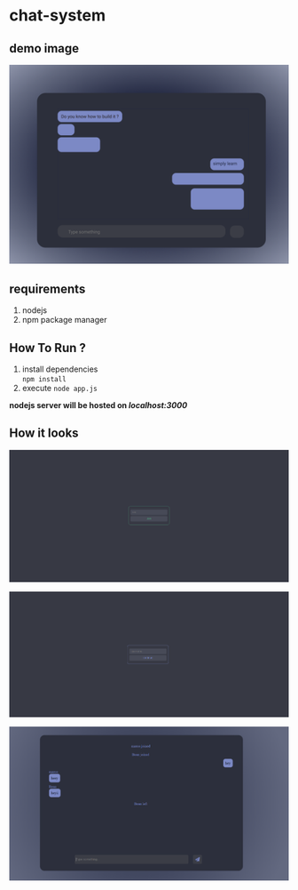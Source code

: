 # chat-system

## demo image

![demo](./images/demo.png)

## requirements

1.  nodejs
2.  npm package manager

## How To Run ?

1. install dependencies  
   `npm install`
2. execute
   `node app.js`

**nodejs server will be hosted on _localhost:3000_**  

## How it looks
![link page](./images/link.png)

![username page](./images/username.png)

![chat page](./images/chat.png)

